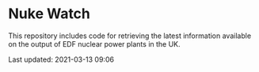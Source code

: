 # Nuke Watch

This repository includes code for retrieving the latest information available on the output of EDF nuclear power plants in the UK.

Last updated: 2021-03-13 09:06